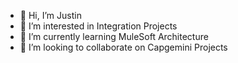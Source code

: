 - 👋 Hi, I’m Justin
- 👀 I’m interested in Integration Projects 
- 🌱 I’m currently learning MuleSoft Architecture
- 💞️ I’m looking to collaborate on Capgemini Projects

<!---
cgjemmerich/cgjemmerich is a ✨ special ✨ repository because its `README.md` (this file) appears on your GitHub profile.
You can click the Preview link to take a look at your changes.
--->
